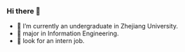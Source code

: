 ### Hi there 👋

- 🔭 I’m currently an undergraduate in Zhejiang University.
- 🌱 major in Information Engineering.
- 🤔 look for an intern job.
